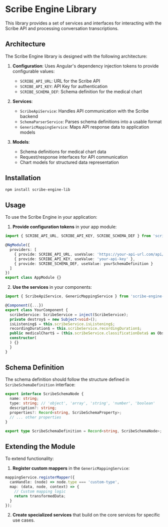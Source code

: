 # Scribe Engine Library

This library provides a set of services and interfaces for interacting with the Scribe API and processing conversation transcriptions.

## Architecture

The Scribe Engine library is designed with the following architecture:

1. **Configuration**: Uses Angular's dependency injection tokens to provide configurable values:
   - `SCRIBE_API_URL`: URL for the Scribe API
   - `SCRIBE_API_KEY`: API Key for authentication
   - `SCRIBE_SCHEMA_DEF`: Schema definition for the medical chart

2. **Services**:
   - `ScribeApiService`: Handles API communication with the Scribe backend
   - `SchemaParserService`: Parses schema definitions into a usable format
   - `GenericMappingService`: Maps API response data to application models

3. **Models**:
   - Schema definitions for medical chart data
   - Request/response interfaces for API communication
   - Chart models for structured data representation

## Installation

```bash
npm install scribe-engine-lib
```

## Usage

To use the Scribe Engine in your application:

1. **Provide configuration tokens** in your app module:

```typescript
import { SCRIBE_API_URL, SCRIBE_API_KEY, SCRIBE_SCHEMA_DEF } from 'scribe-engine-lib';

@NgModule({
  providers: [
    { provide: SCRIBE_API_URL, useValue: 'https://your-api-url.com/api/' },
    { provide: SCRIBE_API_KEY, useValue: 'your-api-key' },
    { provide: SCRIBE_SCHEMA_DEF, useValue: yourSchemaDefinition }
  ]
})
export class AppModule {}
```

2. **Use the services** in your components:

```typescript
import { ScribeApiService, GenericMappingService } from 'scribe-engine-lib';

@Component({...})
export class YourComponent {
  scribeService: ScribeService = inject(ScribeService);
  private destroy$ = new Subject<void>();
  isListening$ = this.scribeService.isListening$;
  recordingDuration$ = this.scribeService.recordingDuration$;
  public medicalChart$ = (this.scribeService.classificationData$ as Observable<MedicalChart>);
  constructor(
  ) {}
  }
}
```

## Schema Definition

The schema definition should follow the structure defined in `ScribeSchemaDefinition` interface:

```typescript
export interface ScribeSchemaNode {
  name: string;
  type: string; // 'object', 'array', 'string', 'number', 'boolean'
  description?: string;
  properties?: Record<string, ScribeSchemaProperty>;
  // ... other properties
}

export type ScribeSchemaDefinition = Record<string, ScribeSchemaNode>;
```

## Extending the Module

To extend functionality:

1. **Register custom mappers** in the `GenericMappingService`:

```typescript
mappingService.registerMapper({
  canHandle: (node) => node.type === 'custom-type',
  map: (data, node, context) => {
    // Custom mapping logic
    return transformedData;
  }
});
```

2. **Create specialized services** that build on the core services for specific use cases.
